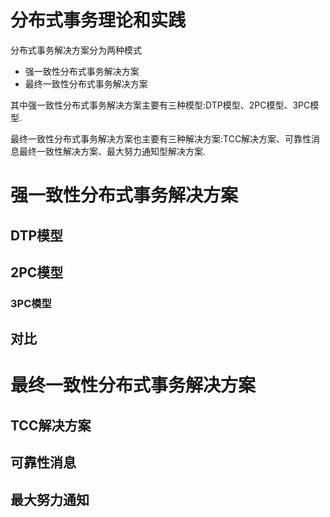 # 分布式事务理论和实践



分布式事务解决方案分为两种模式

- 强一致性分布式事务解决方案
- 最终一致性分布式事务解决方案



其中强一致性分布式事务解决方案主要有三种模型:DTP模型、2PC模型、3PC模型.

最终一致性分布式事务解决方案也主要有三种解决方案:TCC解决方案、可靠性消息最终一致性解决方案、最大努力通知型解决方案.



# 强一致性分布式事务解决方案



## DTP模型





## 2PC模型





### 3PC模型



## 对比





# 最终一致性分布式事务解决方案





## TCC解决方案



## 可靠性消息





## 最大努力通知

















